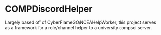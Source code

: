 # COMPDiscordHelper

Largely based off of CyberFlameGO/NCEAHelpWorker, this project serves as a framework for a role/channel helper to a university compsci server.

